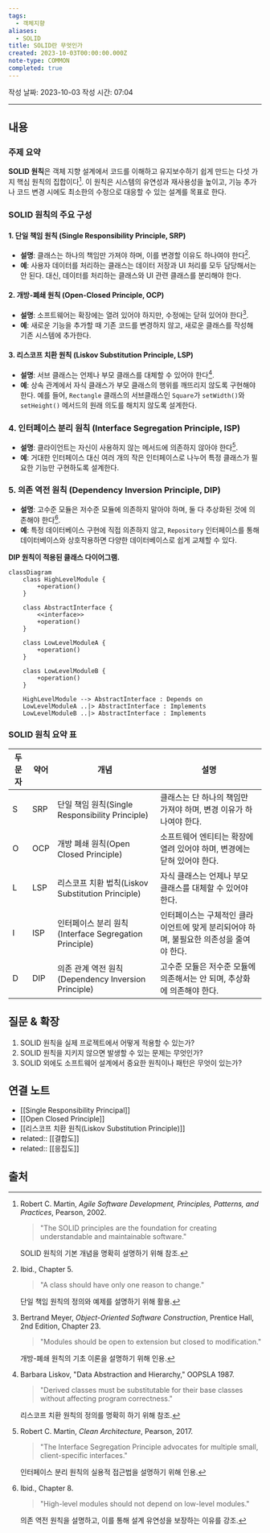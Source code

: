 ```yaml
---
tags:
  - 객체지향
aliases:
  - SOLID
title: SOLID란 무엇인가
created: 2023-10-03T00:00:00.000Z
note-type: COMMON
completed: true
---
```


작성 날짜: 2023-10-03
작성 시간: 07:04


----
## 내용

### 주제 요약

**SOLID 원칙**은 객체 지향 설계에서 코드를 이해하고 유지보수하기 쉽게 만드는 다섯 가지 핵심 원칙의 집합이다[^1]. 이 원칙은 시스템의 유연성과 재사용성을 높이고, 기능 추가나 코드 변경 시에도 최소한의 수정으로 대응할 수 있는 설계를 목표로 한다.

### SOLID 원칙의 주요 구성

#### 1. 단일 책임 원칙 (Single Responsibility Principle, SRP)

- **설명**: 클래스는 하나의 책임만 가져야 하며, 이를 변경할 이유도 하나여야 한다[^2].
- **예**: 사용자 데이터를 처리하는 클래스는 데이터 저장과 UI 처리를 모두 담당해서는 안 된다. 대신, 데이터를 처리하는 클래스와 UI 관련 클래스를 분리해야 한다.

#### 2. 개방-폐쇄 원칙 (Open-Closed Principle, OCP)

- **설명**: 소프트웨어는 확장에는 열려 있어야 하지만, 수정에는 닫혀 있어야 한다[^3].
- **예**: 새로운 기능을 추가할 때 기존 코드를 변경하지 않고, 새로운 클래스를 작성해 기존 시스템에 추가한다.

#### 3. 리스코프 치환 원칙 (Liskov Substitution Principle, LSP)

- **설명**: 서브 클래스는 언제나 부모 클래스를 대체할 수 있어야 한다[^4].
- **예**: 상속 관계에서 자식 클래스가 부모 클래스의 행위를 깨뜨리지 않도록 구현해야 한다. 예를 들어, `Rectangle` 클래스의 서브클래스인 `Square`가 `setWidth()`와 `setHeight()` 메서드의 원래 의도를 해치지 않도록 설계한다.

### 4. 인터페이스 분리 원칙 (Interface Segregation Principle, ISP)

- **설명**: 클라이언트는 자신이 사용하지 않는 메서드에 의존하지 않아야 한다[^5].
- **예**: 거대한 인터페이스 대신 여러 개의 작은 인터페이스로 나누어 특정 클래스가 필요한 기능만 구현하도록 설계한다.

### 5. 의존 역전 원칙 (Dependency Inversion Principle, DIP)

- **설명**: 고수준 모듈은 저수준 모듈에 의존하지 말아야 하며, 둘 다 추상화된 것에 의존해야 한다[^6].
- **예**: 특정 데이터베이스 구현에 직접 의존하지 않고, `Repository` 인터페이스를 통해 데이터베이스와 상호작용하면 다양한 데이터베이스로 쉽게 교체할 수 있다.  

 **DIP 원칙이 적용된 클래스 다이어그램.**
```mermaid
classDiagram
    class HighLevelModule {
        +operation()
    }
    
    class AbstractInterface {
        <<interface>>
        +operation()
    }
    
    class LowLevelModuleA {
        +operation()
    }
    
    class LowLevelModuleB {
        +operation()
    }
    
    HighLevelModule --> AbstractInterface : Depends on
    LowLevelModuleA ..|> AbstractInterface : Implements
    LowLevelModuleB ..|> AbstractInterface : Implements

```


### SOLID 원칙 요약 표

|두문자|약어|개념|설명|
|---|---|---|---|
|S|SRP|단일 책임 원칙(Single Responsibility Principle)|클래스는 단 하나의 책임만 가져야 하며, 변경 이유가 하나여야 한다.|
|O|OCP|개방 폐쇄 원칙(Open Closed Principle)|소프트웨어 엔티티는 확장에 열려 있어야 하며, 변경에는 닫혀 있어야 한다.|
|L|LSP|리스코프 치환 법칙(Liskov Substitution Principle)|자식 클래스는 언제나 부모 클래스를 대체할 수 있어야 한다.|
|I|ISP|인터페이스 분리 원칙(Interface Segregation Principle)|인터페이스는 구체적인 클라이언트에 맞게 분리되어야 하며, 불필요한 의존성을 줄여야 한다.|
|D|DIP|의존 관계 역전 원칙(Dependency Inversion Principle)|고수준 모듈은 저수준 모듈에 의존해서는 안 되며, 추상화에 의존해야 한다.|


## 질문 & 확장

1. SOLID 원칙을 실제 프로젝트에서 어떻게 적용할 수 있는가?  
2. SOLID 원칙을 지키지 않으면 발생할 수 있는 문제는 무엇인가?  
3. SOLID 외에도 소프트웨어 설계에서 중요한 원칙이나 패턴은 무엇이 있는가?


## 연결 노트

- [[Single Responsibility Principal]]
- [[Open Closed Principle]]
- [[리스코프 치환 원칙(Liskov Substitution Principle)]]
- related:: [[결합도]]
- related:: [[응집도]]



## 출처

[^1]: Robert C. Martin, *Agile Software Development, Principles, Patterns, and Practices*, Pearson, 2002.  

    > "The SOLID principles are the foundation for creating understandable and maintainable software."  

    SOLID 원칙의 기본 개념을 명확히 설명하기 위해 참조.

[^2]: Ibid., Chapter 5.  

    > "A class should have only one reason to change."  

    단일 책임 원칙의 정의와 예제를 설명하기 위해 활용.

[^3]: Bertrand Meyer, *Object-Oriented Software Construction*, Prentice Hall, 2nd Edition, Chapter 23.  

    > "Modules should be open to extension but closed to modification."  

    개방-폐쇄 원칙의 기초 이론을 설명하기 위해 인용.

[^4]: Barbara Liskov, "Data Abstraction and Hierarchy," OOPSLA 1987.  

    > "Derived classes must be substitutable for their base classes without affecting program correctness."  

    리스코프 치환 원칙의 정의를 명확히 하기 위해 참조.

[^5]: Robert C. Martin, *Clean Architecture*, Pearson, 2017.  

    > "The Interface Segregation Principle advocates for multiple small, client-specific interfaces."  

    인터페이스 분리 원칙의 실용적 접근법을 설명하기 위해 인용.

[^6]: Ibid., Chapter 8.  

    > "High-level modules should not depend on low-level modules."  

    의존 역전 원칙을 설명하고, 이를 통해 설계 유연성을 보장하는 이유를 강조.  

